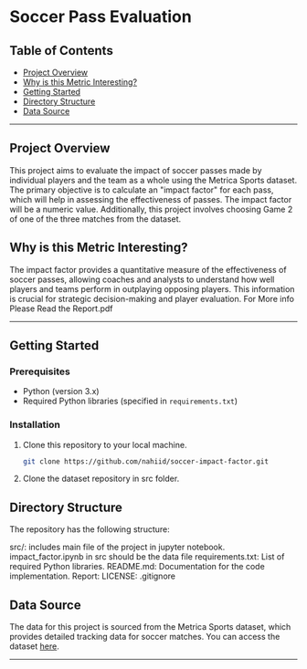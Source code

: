 # Soccer Pass Evaluation

## Table of Contents



- [Project Overview](#project-overview)
- [Why is this Metric Interesting?](#why-is-this-metric-interesting)
- [Getting Started](#getting-started)
- [Directory Structure](#directory-structure)
- [Data Source](#data-source)
---

## Project Overview

This project aims to evaluate the impact of soccer passes made by individual players and the team as a whole using the Metrica Sports dataset. The primary objective is to calculate an "impact factor" for each pass, which will help in assessing the effectiveness of passes. The impact factor will be a numeric value. Additionally, this project involves choosing Game 2 of one of the three matches from the dataset.

## Why is this Metric Interesting?

The impact factor provides a quantitative measure of the effectiveness of soccer passes, allowing coaches and analysts to understand how well players and teams perform in outplaying opposing players. This information is crucial for strategic decision-making and player evaluation.
For More info Please Read the Report.pdf

---
## Getting Started

### Prerequisites
- Python (version 3.x)
- Required Python libraries (specified in `requirements.txt`)

### Installation
1. Clone this repository to your local machine.
   ```bash
   git clone https://github.com/nahiid/soccer-impact-factor.git
2. Clone the dataset repository in src folder.

## Directory Structure
The repository has the following structure:

src/: includes main file of the project in jupyter notebook. impact_factor.ipynb in src should be the data file
requirements.txt: List of required Python libraries.
README.md: Documentation for the code implementation.
Report: 
LICENSE:
.gitignore


## Data Source

The data for this project is sourced from the Metrica Sports dataset, which provides detailed tracking data for soccer matches. You can access the dataset [here](https://github.com/metrica-sports/sample-data).

---

